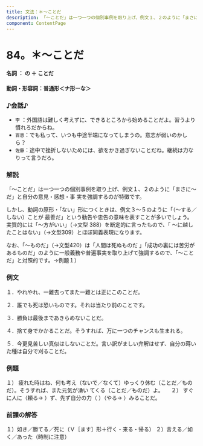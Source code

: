 ```yaml
---
title: 文法：＊～ことだ
description: 「～ことだ」は一つ一つの個別事例を取り上げ、例文１、２のように「まさに～だ」と自分の意見・感想・事 実を強調するのが特徴です。
component: ContentPage
---
```



# 84。＊～ことだ
#### 名詞 ： の ＋ ことだ
#### 動詞・形容詞：普通形＜ナ形ーな＞    
### ♪会話♪
- `李` ：外国語は難しく考えずに、できるところから始めることだよ。習うより慣れろだからね。
- `百恵`：でも私って、いつも中途半端になってしまうの。意志が弱いのかしら？
- `佐藤`：途中で挫折しないためには、欲をかき過ぎないことだね。継続は力なりって言うだろ。
### 解説
「～ことだ」は一つ一つの個別事例を取り上げ、例文１、２のように「まさに～だ」と自分の意見・感想・事 実を強調するのが特徴です。

しかし、動詞の原形・「ない」形につくときは、例文３～５のように「（～する／しない）ことが 最善だ」という勧告や忠告の意味を表すことが多いでしょう。実質的には「～方がいい」（→文型 388）を断定的に言ったもので、「 ～に越したことはない」（→文型309）とほぼ同義表現になります。

なお、「～ものだ」（→文型420）は「人間は死ぬものだ 」「成功の裏には苦労があるものだ」のように一般義務や普遍事実を取り上げて強調するので、「～ことだ」と対照的です。→例題１）

### 例文
１．やれやれ、一難去ってまた一難とは正にこのことだ。

２．誰でも死は恐いものです。それは当たり前のことです。

３．勝負は最後まであきらめないことだ。

４．捨て身でかかることだ。そうすれば、万に一つのチャンスも生まれる。

５．今更見苦しい真似はしないことだ。言い訳がましい弁解はせず、自分の蒔いた種は自分で刈ることだ。
### 例題
１） 疲れた時はね、何も考え（ないで／なくて）ゆっくり休む（ことだ／ものだ）。そうすれば、また元気が湧い
てくる（ことだ／ものだ）よ。    
２） すぐに人に（頼る→ ）ず、先ず自分の力（ ）（やる→ ）みることだ。
### 前課の解答
１）如き／勝てる／死に（Ｖ［ます］形＋行く・来る・帰る）
２）言える／如く／あった（時制に注意）

